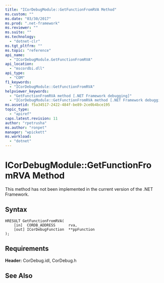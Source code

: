```yaml
---
title: "ICorDebugModule::GetFunctionFromRVA Method"
ms.custom: ""
ms.date: "03/30/2017"
ms.prod: ".net-framework"
ms.reviewer: ""
ms.suite: ""
ms.technology: 
  - "dotnet-clr"
ms.tgt_pltfrm: ""
ms.topic: "reference"
api_name: 
  - "ICorDebugModule.GetFunctionFromRVA"
api_location: 
  - "mscordbi.dll"
api_type: 
  - "COM"
f1_keywords: 
  - "ICorDebugModule::GetFunctionFromRVA"
helpviewer_keywords: 
  - "GetFunctionFromRVA method [.NET Framework debugging]"
  - "ICorDebugModule::GetFunctionFromRVA method [.NET Framework debugging]"
ms.assetid: f5a34517-2422-484f-be89-2ce0b4bce195
topic_type: 
  - "apiref"
caps.latest.revision: 11
author: "rpetrusha"
ms.author: "ronpet"
manager: "wpickett"
ms.workload: 
  - "dotnet"
---
```

# ICorDebugModule::GetFunctionFromRVA Method
This method has not been implemented in the current version of the .NET Framework.  
  
## Syntax  
  
```  
HRESULT GetFunctionFromRVA(  
    [in]  CORDB_ADDRESS      rva,  
    [out] ICorDebugFunction  **ppFunction  
);  
```  
  
## Requirements  
 **Header:** CorDebug.idl, CorDebug.h  
  
## See Also  
    
 
